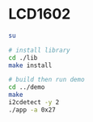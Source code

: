 # LCD1602

```bash
su

# install library
cd ./lib
make install

# build then run demo
cd ../demo
make
i2cdetect -y 2
./app -a 0x27
```

